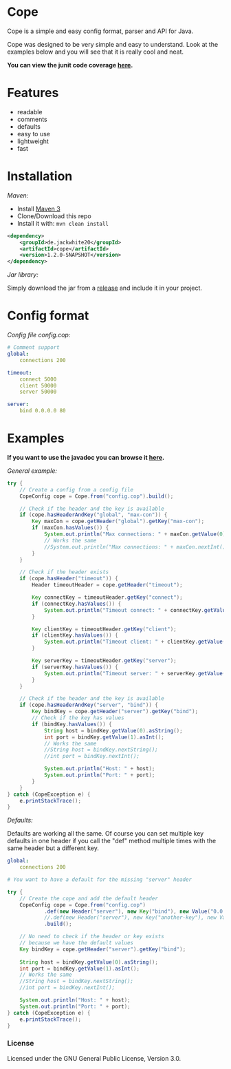 # Cope
Cope is a simple and easy config format, parser and API for Java.

Cope was designed to be very simple and easy to understand. Look at the examples below and you will see that it is really cool and neat.

**You can view the junit code coverage [here](https://jackwhite20.github.io/Cope/coverage).**

# Features

- readable
- comments
- defaults
- easy to use
- lightweight
- fast

# Installation

_Maven:_

- Install [Maven 3](http://maven.apache.org/download.cgi)
- Clone/Download this repo
- Install it with: ```mvn clean install```

```xml
<dependency>
    <groupId>de.jackwhite20</groupId>
    <artifactId>cope</artifactId>
    <version>1.2.0-SNAPSHOT</version>
</dependency>
```

_Jar library:_

Simply download the jar from a [release](https://github.com/JackWhite20/Cope/releases) and include it in your project.

# Config format

_Config file config.cop:_

```yaml
# Comment support
global:
    connections 200

timeout:
	connect 5000
    client 50000
    server 50000

server:
    bind 0.0.0.0 80
```

# Examples

**If you want to use the javadoc you can browse it [here](https://jackwhite20.github.io/Cope/doc/).**

_General example:_

```java
try {
	// Create a config from a config file
	CopeConfig cope = Cope.from("config.cop").build();

	// Check if the header and the key is available
	if (cope.hasHeaderAndKey("global", "max-con")) {
		Key maxCon = cope.getHeader("global").getKey("max-con");
		if (maxCon.hasValues()) {
			System.out.println("Max connections: " + maxCon.getValue(0).asInt());
			// Works the same
			//System.out.println("Max connections: " + maxCon.nextInt());
		}
	}

	// Check if the header exists
	if (cope.hasHeader("timeout")) {
		Header timeoutHeader = cope.getHeader("timeout");

		Key connectKey = timeoutHeader.getKey("connect");
		if (connectKey.hasValues()) {
			System.out.println("Timeout connect: " + connectKey.getValue(0));
		}

		Key clientKey = timeoutHeader.getKey("client");
		if (clientKey.hasValues()) {
			System.out.println("Timeout client: " + clientKey.getValue(0));
		}

		Key serverKey = timeoutHeader.getKey("server");
		if (serverKey.hasValues()) {
			System.out.println("Timeout server: " + serverKey.getValue(0));
		}
	}

	// Check if the header and the key is available
	if (cope.hasHeaderAndKey("server", "bind")) {
		Key bindKey = cope.getHeader("server").getKey("bind");
		// Check if the key has values
		if (bindKey.hasValues()) {
			String host = bindKey.getValue(0).asString();
			int port = bindKey.getValue(1).asInt();
			// Works the same
			//String host = bindKey.nextString();
			//int port = bindKey.nextInt();

			System.out.println("Host: " + host);
			System.out.println("Port: " + port);
		}
	}
} catch (CopeException e) {
	e.printStackTrace();
}
```

_Defaults:_

Defaults are working all the same. Of course you can set multiple key defaults in one header
if you call the "def" method multiple times with the same header but a different key.

```yaml
global:
    connections 200

# You want to have a default for the missing "server" header
```

```java
try {
    // Create the cope and add the default header
	CopeConfig cope = Cope.from("config.cop")
			.def(new Header("server"), new Key("bind"), new Value("0.0.0.0"), new Value("8080"))
			//.def(new Header("server"), new Key("another-key"), new Value("value"))
			.build();

	// No need to check if the header or key exists
	// because we have the default values
	Key bindKey = cope.getHeader("server").getKey("bind");
	
	String host = bindKey.getValue(0).asString();
	int port = bindKey.getValue(1).asInt();
    // Works the same
    //String host = bindKey.nextString();
    //int port = bindKey.nextInt();

	System.out.println("Host: " + host);
	System.out.println("Port: " + port);
} catch (CopeException e) {
	e.printStackTrace();
}
```

### License

Licensed under the GNU General Public License, Version 3.0.
